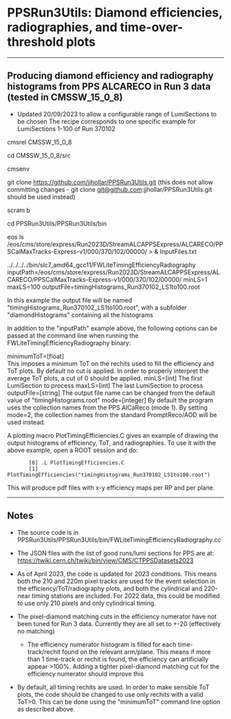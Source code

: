 # PPSRun3Utils: Diamond efficiencies, radiographies, and time-over-threshold plots

----------------------------------------------------------------
Producing diamond efficiency and radiography histograms from PPS ALCARECO 
in Run 3 data (tested in CMSSW_15_0_8)
----------------------------------------------------------------

   * Updated 20/09/2023 to allow a configurable range of LumiSections to be chosen
     The recipe corresponds to one specific example for LumiSections 1-100 of Run 370102

cmsrel CMSSW_15_0_8

cd CMSSW_15_0_8/src

cmsenv

git clone https://github.com/jjhollar/PPSRun3Utils.git
(this does not allow committing changes - git clone git@github.com:jjhollar/PPSRun3Utils.git should be used instead)


scram b

cd PPSRun3Utils/PPSRun3Utils/bin

eos ls /eos/cms/store/express/Run2023D/StreamALCAPPSExpress/ALCARECO/PPSCalMaxTracks-Express-v1/000/370/102/00000/ > & InputFiles.txt

../../../../bin/slc7_amd64_gcc11/FWLiteTimingEfficiencyRadiography inputPath=/eos/cms/store/express/Run2023D/StreamALCAPPSExpress/ALCARECO/PPSCalMaxTracks-Express-v1/000/370/102/00000/ minLS=1 maxLS=100 outputFile=timingHistograms_Run370102_LS1to100.root

In this example the output file will be named "timingHistograms_Run370102_LS1to100.root", with a subfolder "diamondHistograms" containing all the histograms

In addition to the "inputPath" example above, the following options can be passed at the command line when running the 
FWLiteTimingEfficiencyRadiography binary:

   minimumToT=[float]		
   	This imposes a minimum ToT on the rechits used to fill the efficiency and ToT plots. By default no cut is applied. 
	In order to properly interpret the average ToT plots, a cut of 0 should be applied.
   minLS=[int]
	The first LumiSection to process
   maxLS=[int]
	The last LumiSection to process
   outputFile=[string]
	The output file name can be changed from the default value of "timingHistograms.root"
   mode=[integer]
	By default the program uses the collection names from the PPS AlCaReco (mode 1). By setting mode=2, the collection 
	names from the standard PromptReco/AOD will be used instead.	 

A plotting macro PlotTimingEfficiencies.C gives an example of drawing the output histograms of efficiency, ToT, and
radiographies. To use it with the above example, open a ROOT session and do:

	       [0] .L PlotTimingEfficiencies.C
	       [1] PlotTimingEfficiencies("timingHistograms_Run370102_LS1to100.root")

This will produce pdf files with x-y efficiency maps per RP and per plane.



----------------------------------------------------------------
Notes
----------------------------------------------------------------

   * The source code is in PPSRun3Utils/PPSRun3Utils/bin/FWLiteTimingEfficiencyRadiography.cc

   * The JSON files with the list of good runs/lumi sections for PPS are at: https://twiki.cern.ch/twiki/bin/view/CMS/CTPPSDatasets2023

   * As of April 2023, the code is updated for 2023 conditions. This means both the 210 and 220m pixel tracks are used for the event selection 
     in the efficiency/ToT/radiography plots, and both the cylindrical and 220-near timing stations are included. For 2022 data, this 
     could be modified to use only 210 pixels and only cylindrical timing. 

   * The pixel-diamond matching cuts in the efficiency numerator have not been tuned for Run 3 data. Currently they are all set 
     to +-20 (effectively no matching)

      * The efficiency numerator histogram is filled for each time-track/rechit found on the relevant arm/plane. This means if more than 1 
        time-track or rechit is found, the efficiency can artificially appear >100%. Adding a tighter pixel-diamond matching cut for the 
	efficiency numerator should improve this

   * By default, all timing rechits are used. In order to make sensible ToT plots, the code should be changed to use only rechits 
     with a valid ToT>0. This can be done using the "minimumToT" command line option as described above.


